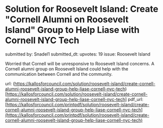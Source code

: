 # Solution for Roosevelt Island: Create "Cornell Alumni on Roosevelt Island" Group  to Help Liase with Cornell NYC Tech #

submitted by: Snadel1
submitted_dt: 
upvotes: 19
issue: Roosevelt Island

Worried that Cornell will be unresponsive to Roosevelt Island concerns. A Cornell alumni group on Roosevelt Island could help with the communication between Cornell and the community.

url: (https://kallosforcouncil.com/solution/roosevelt-island/create-cornell-alumni-roosevelt-island-group-help-liase-cornell-nyc-tech)[https://kallosforcouncil.com/solution/roosevelt-island/create-cornell-alumni-roosevelt-island-group-help-liase-cornell-nyc-tech]
pdf_url: [https://kallosforcouncil.com/printpdf/solution/roosevelt-island/create-cornell-alumni-roosevelt-island-group-help-liase-cornell-nyc-tech](https://kallosforcouncil.com/printpdf/solution/roosevelt-island/create-cornell-alumni-roosevelt-island-group-help-liase-cornell-nyc-tech)